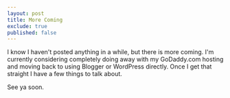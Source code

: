 ```yaml
---
layout: post
title: More Coming
exclude: true
published: false
---
```


I know I haven't posted anything in a while, but there is more coming. I'm currently considering completely doing away with my GoDaddy.com hosting and moving back to using Blogger or WordPress directly. Once I get that straight I have a few things to talk about.

See ya soon.